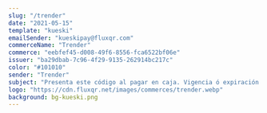 ```yaml
---
slug: "/trender"
date: "2021-05-15"
template: "kueski"
emailSender: "kueskipay@fluxqr.com"
commerceName: "Trender"
commerce: "eebfef45-d008-49f6-8556-fca6522bf06e"
issuer: "ba29dbab-7c96-4f29-9135-262914bc217c"
color: "#101010"
sender: "Trender"
subject: "Presenta este código al pagar en caja. Vigencia ó expiración del código en 24 horas."
logo: "https://cdn.fluxqr.net/images/commerces/trender.webp"
background: bg-kueski.png
---
```

